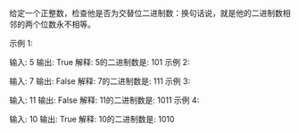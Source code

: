 给定一个正整数，检查他是否为交替位二进制数：换句话说，就是他的二进制数相邻的两个位数永不相等。

示例 1:

输入: 5
输出: True
解释:
5的二进制数是: 101
示例 2:

输入: 7
输出: False
解释:
7的二进制数是: 111
示例 3:

输入: 11
输出: False
解释:
11的二进制数是: 1011
 示例 4:

输入: 10
输出: True
解释:
10的二进制数是: 1010
